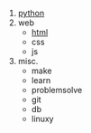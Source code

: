1. [python](./source/python.txt)
2. web
      * [html](./source/html.txt)
      * css
      * js
3. misc.
      * make
      * learn
      * problemsolve
      * git
      * db
      * linuxy
